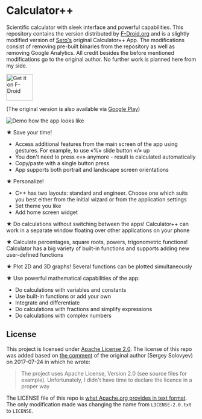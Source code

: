 # Calculator++

Scientific calculator with sleek interface and powerful capabilities. This repository contains the version distributed by [F-Droid.org](https://f-droid.org/) and is a slightly modified version of [Sero's](https://github.com/serso/android-calculatorpp) original Calculator++ App. The modifications consist of removing pre-built binaries from the repository as well as removing Google Analytics. All credit besides the before mentioned modifications go to the original author. No further work is planned here from my side. 

[<img src="https://fdroid.gitlab.io/artwork/badge/get-it-on.png"
      alt="Get it on F-Droid"
      height="70">](https://f-droid.org/en/packages/org.solovyev.android.calculator/)

(The original version is also available via [Google Play](https://play.google.com/store/apps/details?id=org.solovyev.android.calculator))

![Demo how the app looks like](https://raw.githubusercontent.com/Bubu/android-calculatorpp/master/assets/intro.png "An image showing three phone screens, each showing one view of the calculator app")

★ Save your time!
* Access additional features from the main screen of the app using gestures. For example, to use «%» slide button «/» up
* You don't need to press «=» anymore - result is calculated automatically
* Copy/paste with a single button press
* App supports both portrait and landscape screen orientations

★ Personalize!
* C++ has two layouts: standard and engineer. Choose one which suits you best either from the initial wizard or from the application settings
* Set theme you like
* Add home screen widget

★ Do calculations without switching between the apps!
Calculator++ can work in a separate window floating over other applications on your phone

★ Calculate percentages, square roots, powers, trigonometric functions!
Calculator has a big variety of built-in functions and supports adding new user-defined functions

★ Plot 2D and 3D graphs!
Several functions can be plotted simultaneously

★ Use powerful mathematical capabilities of the app:
* Do calculations with variables and constants
* Use built-in functions or add your own
* Integrate and differentiate
* Do calculations with fractions and simplify expressions
* Do calculations with complex numbers

## License

This project is licensed under [Apache License 2.0](https://www.apache.org/licenses/LICENSE-2.0).
The license of this repo was added based on [the comment](https://web.archive.org/web/20210107155932/https://github.com/serso/android-calculatorpp/issues/184#issuecomment-317447082) of the original author (Sergey Solovyev) on 2017-07-24 in which he wrote:

> The project uses Apache License, Version 2.0 (see source files for example). Unfortunately, I didn't have time to declare the licence in a proper way

The LICENSE file of this repo is [what Apache.org provides in text format](https://www.apache.org/licenses/LICENSE-2.0.txt). The only modification made was changing the name from `LICENSE-2.0.txt` to `LICENSE`.
